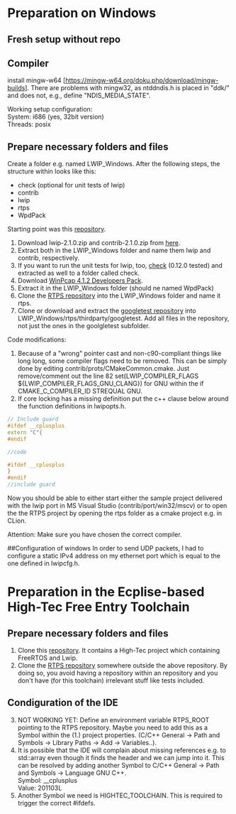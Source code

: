# Preparation on Windows

## Fresh setup without repo
## Compiler
install mingw-w64 [https://mingw-w64.org/doku.php/download/mingw-builds].
There are problems with mingw32, as ntddndis.h is placed in "ddk/" and does not, e.g., define "NDIS_MEDIA_STATE".

Working setup configuration:  
System: i686 (yes, 32bit version)  
Threads: posix

## Prepare necessary folders and files
Create a folder e.g. named LWIP_Windows.
After the following steps, the structure within looks like this:  
- check (optional for unit tests of lwip)
- contrib  
- lwip  
- rtps  
- WpdPack  

Starting point was this [repository](https://github.com/yarrick/lwip-contrib/tree/master/ports/win32).
1. Download lwip-2.1.0.zip and contrib-2.1.0.zip from [here](http://download.savannah.nongnu.org/releases/lwip/).
2. Extract both in the LWIP_Windows folder and name them lwip and contrib, respectively.
3. If you want to run the unit tests for lwip, too, [check](https://github.com/libcheck/check/releases/) (0.12.0 tested) and extracted as well to a folder called check.
3. Download [WinPcap 4.1.2 Developers Pack](https://www.winpcap.org/devel.htm).
4. Extract it in the LWIP_Windows folder (should ne named WpdPack)
5. Clone the [RTPS repository](https://git.rwth-aachen.de/CPM/Project/UNICARagil/Students/Wuestenberg/rtps) into the LWIP_Windows folder and name it rtps.
6. Clone or download and extract the [googletest repository](https://github.com/google/googletest) into LWIP_Windows/rtps/thirdparty/googletest.
Add all files in the repository, not just the ones in the goolgletest subfolder.

Code modifications:
1. Because of a "wrong" pointer cast and non-c90-compliant things like long long, some compiler flags need to be removed. This can be simply done by editing contrib/prots/CMakeCommon.cmake. Just remove/comment out the line 82 set(LWIP_COMPILER_FLAGS ${LWIP_COMPILER_FLAGS_GNU_CLANG}) for GNU within the if CMAKE_C_COMPILER_ID STREQUAL GNU.
2. If core locking has a missing definition put the c++ clause below around the function definitions in lwipopts.h.
```cpp
// Include guard
#ifdef __cplusplus
extern "C"{
#endif

//code

#ifdef __cplusplus
}
#endif
//include guard
```

Now you should be able to either start either the sample project delivered with the lwip port in MS Visual Studio (contrib/port/win32/mscv)
or to open the the RTPS project by opening the rtps folder as a cmake project e.g. in CLion.

Attention:
Make sure you have chosen the correct compiler.

##Configuration of windows
In order to send UDP packets, I had to configure a static IPv4 address on my ethernet port which is equal to the one defined in lwipcfg.h.

# Preparation in the Ecplise-based High-Tec Free Entry Toolchain
## Prepare necessary folders and files
1. Clone this [repository](https://git.rwth-aachen.de/CPM/Project/UNICARagil/Students/Wuestenberg/Aurix_FreeRTOS_lwip).
It contains a High-Tec project which containing FreeRTOS and Lwip.
2. Clone the [RTPS repository](https://git.rwth-aachen.de/CPM/Project/UNICARagil/Students/Wuestenberg/rtps) somewhere outside the above repository.
By doing so, you avoid having a repository within an repository and you don't have (for this toolchain) irrelevant stuff like tests included.

## Condiguration of the IDE
3. NOT WORKING YET: Define an environment variable RTPS_ROOT pointing to the RTPS repository. Maybe you need to add this as a Symbol within the (1.) project properties.
(C/C++ General -> Path and Symbols -> Library Paths -> Add -> Variables..).
4. It is possible that the IDE will complain about missing references e.g. to std::array even though it finds the header and we can jump into it.
This can be resolved by adding another Symbol to C/C++ General -> Path and Symbols -> Language GNU C++.  
Symbol: __cplusplus  
Value: 201103L
5. Another Symbol we need is HIGHTEC_TOOLCHAIN. This is required to trigger the correct #ifdefs. 